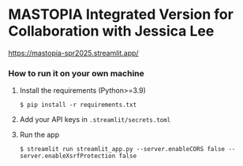 # MASTOPIA Integrated Version for Collaboration with Jessica Lee
https://mastopia-spr2025.streamlit.app/

### How to run it on your own machine

1. Install the requirements (Python>=3.9)
 
   ```
   $ pip install -r requirements.txt
   ```
   
2. Add your API keys in ```.streamlit/secrets.toml```

3. Run the app

   ```
   $ streamlit run streamlit_app.py --server.enableCORS false --server.enableXsrfProtection false
   ```